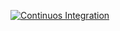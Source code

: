 [![Continuos Integration](https://github.com/Noor-Ansari/react_as_docker/actions/workflows/ci.yml/badge.svg?branch=main&event=push)](https://github.com/Noor-Ansari/react_as_docker/actions/workflows/ci.yml)
